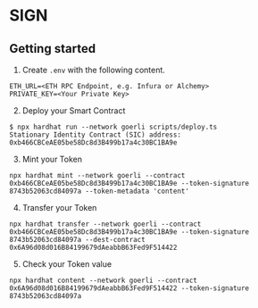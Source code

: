 # SIGN

## Getting started

1. Create `.env` with the following content.

```
ETH_URL=<ETH RPC Endpoint, e.g. Infura or Alchemy>
PRIVATE_KEY=<Your Private Key>
```

2. Deploy your Smart Contract

```
$ npx hardhat run --network goerli scripts/deploy.ts
Stationary Identity Contract (SIC) address:  0xb466CBCeAE05be58Dc8d3B499b17a4c30BC1BA9e
```

3. Mint your Token

```
npx hardhat mint --network goerli --contract 0xb466CBCeAE05be58Dc8d3B499b17a4c30BC1BA9e --token-signature 8743b52063cd84097a --token-metadata 'content'
```

4. Transfer your Token

```
npx hardhat transfer --network goerli --contract 0xb466CBCeAE05be58Dc8d3B499b17a4c30BC1BA9e --token-signature 8743b52063cd84097a --dest-contract 0x6A96d08d016B84199679dAeabbB63Fed9F514422
```

5. Check your Token value

```
npx hardhat content --network goerli --contract 0x6A96d08d016B84199679dAeabbB63Fed9F514422 --token-signature 8743b52063cd84097a
```


